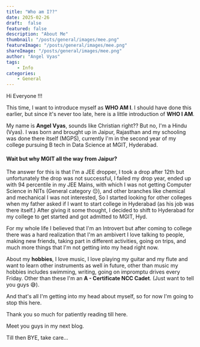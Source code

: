 ```yaml
---
title: "Who am I??"
date: 2025-02-26
draft:  false   
featured: false  
description: "About Me"
thumbnail: "/posts/general/images/mee.png"
featureImage: "/posts/general/images/mee.png" 
shareImage: "/posts/general/images/mee.png"
author: "Angel Vyas"
tags:
    - Info
categories:     
    - General
---
```



Hi Everyone !!! 

This time, I want to introduce myself as **WHO AM I**. I should have done this earlier, but since it's never too late, here is a little introduction of **WHO I AM**.  

My name is **Angel Vyas**, sounds like Christian right?? But no, I'm a Hindu (Vyas). I was born and brought up in Jaipur, Rajasthan and my schooling was done there itself (MGPS), currently I'm in the second year of my college pursuing B tech in Data Science at MGIT, Hyderabad.  


#### Wait but why MGIT all the way from Jaipur?

The answer for this is that I'm a JEE dropper, I took a drop after 12th but unfortunately the drop was not successful, I failed my drop year, ended up with 94 percentile in my JEE Mains, with which I was not getting Computer Science in NITs (General category 😔), and other branches like chemical and mechanical I was not interested, So I started looking for other colleges when my father asked  if I want to start college in Hyderabad (as his job was there itself.) After giving it some thought, I decided to shift to Hyderabad for my college to get started and got admitted to MGIT, Hyd.  

For my whole life I believed that I'm an Introvert but after coming to college there was a hard realization  that I'm an ambivert I love talking to people, making new friends, taking part in different activities, going on trips, and much more things that I'm not getting into my head right now. 

About my **hobbies**, I love music, I love playing my guitar and my flute and want to learn other instruments as well in future, other than music my hobbies includes swimming, writing, going on impromptu drives every Friday. 
Other than these I'm an **A - Certificate NCC Cadet**. (Just want to tell you guys 😅). 

And that's all I'm getting into my head about myself, so for now I'm going to stop this here. 

Thank you so much for patiently reading till here. 

Meet you guys in my next blog. 

Till then BYE, take care... 